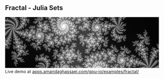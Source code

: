 ## Fractal - Julia Sets

![Julia Set Fractal](./main.png)
Live demo at [apps.amandaghassaei.com/gpu-io/examples/fractal/](https://apps.amandaghassaei.com/gpu-io/examples/fractal/)
